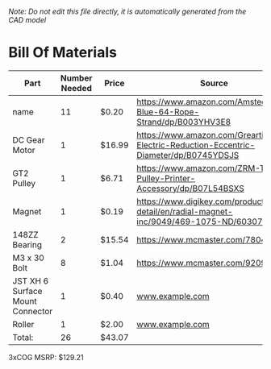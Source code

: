 ###### Note: Do not edit this file directly, it is automatically generated from the CAD model 
# Bill Of Materials 
 |Part|Number Needed|Price|Source| 
 |----|----------|-----|-----|
|name|11|$0.20|https://www.amazon.com/Amsteel-Blue-64-Rope-Strand/dp/B003YHV3E8|
|DC Gear Motor|1|$16.99|https://www.amazon.com/Greartisan-Electric-Reduction-Eccentric-Diameter/dp/B0745YDSJS|
|GT2 Pulley|1|$6.71|https://www.amazon.com/ZRM-Timing-Pulley-Printer-Accessory/dp/B07L54BSXS|
|Magnet|1|$0.19|https://www.digikey.com/product-detail/en/radial-magnet-inc/9049/469-1075-ND/6030786|
|148ZZ Bearing|2|$15.54|https://www.mcmaster.com/7804k116|
|M3 x 30 Bolt|8|$1.04|https://www.mcmaster.com/92095a187|
|JST XH 6 Surface Mount Connector|1|$0.40|www.example.com|
|Roller|1|$2.00|www.example.com|
|Total: |26|$43.07| |

 3xCOG MSRP: $129.21
